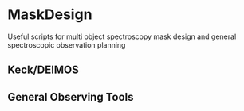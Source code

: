 # MaskDesign
Useful scripts for multi object spectroscopy mask design and general
spectroscopic observation planning
## Keck/DEIMOS

## General Observing Tools
